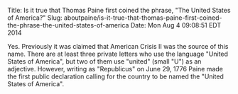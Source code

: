 Title: Is it true that Thomas Paine first coined the phrase, "The United States of America?"
Slug: aboutpaine/is-it-true-that-thomas-paine-first-coined-the-phrase-the-united-states-of-america
Date: Mon Aug  4 09:08:51 EDT 2014

   Yes. Previously it was claimed that American Crisis II was the
   source of this name. There are at least three private letters who
   use the language "United States of America", but two of them use
   "united" (small "U") as an adjective. However, writing as
   "Republicus" on June 29, 1776 Paine made the first public
   declaration calling for the country to be named the "United States
   of America".

